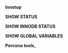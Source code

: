 __Innotop__

__SHOW STATUS__

__SHOW INNODB STATUS__

__SHOW GLOBAL VARIABLES__

__Percona tools___
